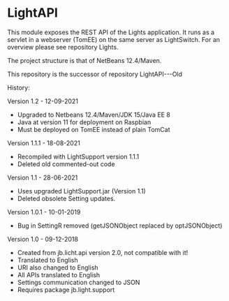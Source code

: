 # LightAPI

This module exposes the REST API of the Lights application. It runs as a servlet in a webserver (TomEE) on the same server as LightSwitch.
For an overview please see repository Lights.

The project structure is that of NetBeans 12.4/Maven.

This repository is the successor of repository LightAPI---Old

History:

Version 1.2 - 12-09-2021
 - Upgraded to Netbeans 12.4/Maven/JDK 15/Java EE 8
 - Java at version 11 for deployment on Raspbian
 - Must be deployed on TomEE instead of plain TomCat

Version 1.1.1 - 18-08-2021
 - Recompiled with LightSupport version 1.1.1
 - Deleted old commented-out code

Version 1.1 - 28-06-2021
 - Uses upgraded LightSupport.jar (Version 1.1)
 - Deleted obsolete Setting updates. 

Version 1.0.1 - 10-01-2019
 - Bug in SettingR removed (getJSONObject replaced by optJSONObject)

Version 1.0 - 09-12-2018
 - Created from jb.licht.api version 2.0, not compatible with it!
 - Translated to English
 - URI also changed to English
 - All APIs translated to English
 - Settings communication changed to JSON
 - Requires package jb.light.support
